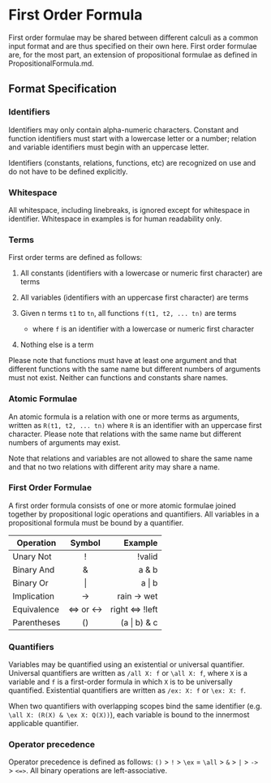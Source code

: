 # First Order Formula

First order formulae may be shared between different calculi as a common input format
and are thus specified on their own here.
First order formulae are, for the most part, an extension of propositional formulae
as defined in PropositionalFormula.md.

## Format Specification

### Identifiers

Identifiers may only contain alpha-numeric characters.
Constant and function identifiers must start with a lowercase letter or a number;
relation and variable identifiers must begin with an uppercase letter.

Identifiers (constants, relations, functions, etc) are recognized on use
and do not have to be defined explicitly.

### Whitespace

All whitespace, including linebreaks, is ignored except for whitespace in identifier.
Whitespace in examples is for human readability only.

### Terms

First order terms are defined as follows:

1. All constants (identifiers with a lowercase or numeric first character) are terms

2. All variables (identifiers with an uppercase first character) are terms

3. Given n terms `t1` to `tn`, all functions `f(t1, t2, ... tn)` are terms
    - where `f` is an identifier with a lowercase or numeric first character

4. Nothing else is a term

Please note that functions must have at least one argument and that different functions
with the same name but different numbers of arguments must not exist. Neither can functions and constants share names.

### Atomic Formulae

An atomic formula is a relation with one or more terms as arguments,
written as `R(t1, t2, ... tn)` where `R` is an identifier with an uppercase first character.
Please note that relations with the same name but different numbers of arguments may exist.

Note that relations and variables are not allowed to share the same name and that no two relations with different arity 
may share a name.

### First Order Formulae

A first order formula consists of one or more atomic formulae joined together
by propositional logic operations and quantifiers.
All variables in a propositional formula must be bound by a quantifier.

| Operation     | Symbol        | Example           |
| ------------- |:-------------:| -----------------:|
| Unary Not     |   !           |   !valid          |
| Binary And    |   &           |   a & b           |
| Binary Or     | &#124;        | a &#124; b        |
| Implication   |   ->          |   rain -> wet     |
| Equivalence   |   <=> or <->  | right <=> !left   |
| Parentheses   |   ()          | (a &#124; b) & c  |

### Quantifiers

Variables may be quantified using an existential or universal quantifier.
Universal quantifiers are written as `/all X: f` or `\all X: f`, where `X` is a variable and `f`
is a first-order formula in which `X` is to be universally quantified.
Existential quantifiers are written as `/ex: X: f` or `\ex: X: f`.

When two quantifiers with overlapping scopes bind the same identifier
(e.g. `\all X: (R(X) & \ex X: Q(X))`),
each variable is bound to the innermost applicable quantifier.

### Operator precedence

Operator precedence is defined as follows: `()` > `!` > `\ex` = `\all` > `&` > `|` > `->` > `<=>`.
All binary operations are left-associative.
